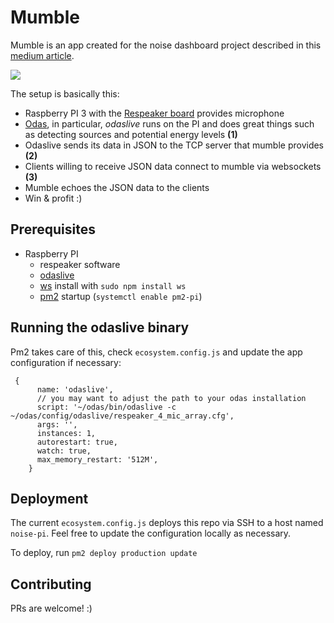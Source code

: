 # Mumble

Mumble is an app created for the noise dashboard project described in this [medium article](https://medium.com/homeday/building-a-noise-level-dashboard-for-your-office-with-a-raspberry-pi-71360ee1ff46?sk=652de93b0eaf5361133f5638970cfde7).

![](doc/mumble_diagram.png)

The setup is basically this:

- Raspberry PI 3 with the [Respeaker board](http://wiki.seeedstudio.com/ReSpeaker_4_Mic_Array_for_Raspberry_Pi/) provides microphone
- [Odas](https://github.com/introlab/odas), in particular, *odaslive* runs on the PI and does great things such as detecting sources and potential energy levels **(1)**
- Odaslive sends its data in JSON to the TCP server that mumble provides **(2)**
- Clients willing to receive JSON data connect to mumble via websockets **(3)**
- Mumble echoes the JSON data to the clients
- Win & profit :)

## Prerequisites

- Raspberry PI
  - respeaker software
  - [odaslive](https://github.com/introlab/odas)
  - [ws](https://github.com/websockets/ws) install with `sudo npm install ws` 
  - [pm2](https://pm2.keymetrics.io/docs/usage/quick-start/) startup (`systemctl enable pm2-pi`)

## Running the odaslive binary

Pm2 takes care of this, check `ecosystem.config.js` and update the app configuration if necessary:

```
 {
      name: 'odaslive',
      // you may want to adjust the path to your odas installation
      script: '~/odas/bin/odaslive -c ~/odas/config/odaslive/respeaker_4_mic_array.cfg',
      args: '',
      instances: 1,
      autorestart: true,
      watch: true,
      max_memory_restart: '512M',
    }
```

## Deployment

The current `ecosystem.config.js` deploys this repo via SSH to a host named `noise-pi`. Feel free to update the configuration locally as necessary.

To deploy, run `pm2 deploy production update`


## Contributing

PRs are welcome! :)

